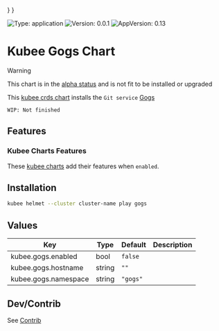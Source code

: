 

}
}

[//]: # (README.md generated by gotmpl. DO NOT EDIT.)

![Type: application](https://img.shields.io/badge/Type-application-informational?style=flat-square) ![Version: 0.0.1](https://img.shields.io/badge/Version-0.0.1-informational?style=flat-square) ![AppVersion: 0.13](https://img.shields.io/badge/AppVersion-0.13-informational?style=flat-square)

# Kubee Gogs Chart

> [!WARNING]
> This chart is in the [alpha status](https://github.com/EraldyHq/kubee/blob/main/docs/site/kubee-helmet-chart.md#status) and is not fit to be installed or upgraded

This [kubee crds chart](https://github.com/EraldyHq/kubee/blob/main/docs/site/crds-chart.md) installs the `Git service` [Gogs](https://gogs.io/)

`WIP: Not finished`

## Features

### Kubee Charts Features

  These [kubee charts](https://github.com/EraldyHq/kubee/blob/main/docs/site/kubee-helmet-chart.md) add their features when `enabled`.

## Installation

```bash
kubee helmet --cluster cluster-name play gogs
```

## Values

| Key | Type | Default | Description |
|-----|------|---------|-------------|
| kubee.gogs.enabled | bool | `false` |  |
| kubee.gogs.hostname | string | `""` |  |
| kubee.gogs.namespace | string | `"gogs"` |  |

## Dev/Contrib

See [Contrib](contrib.md)


